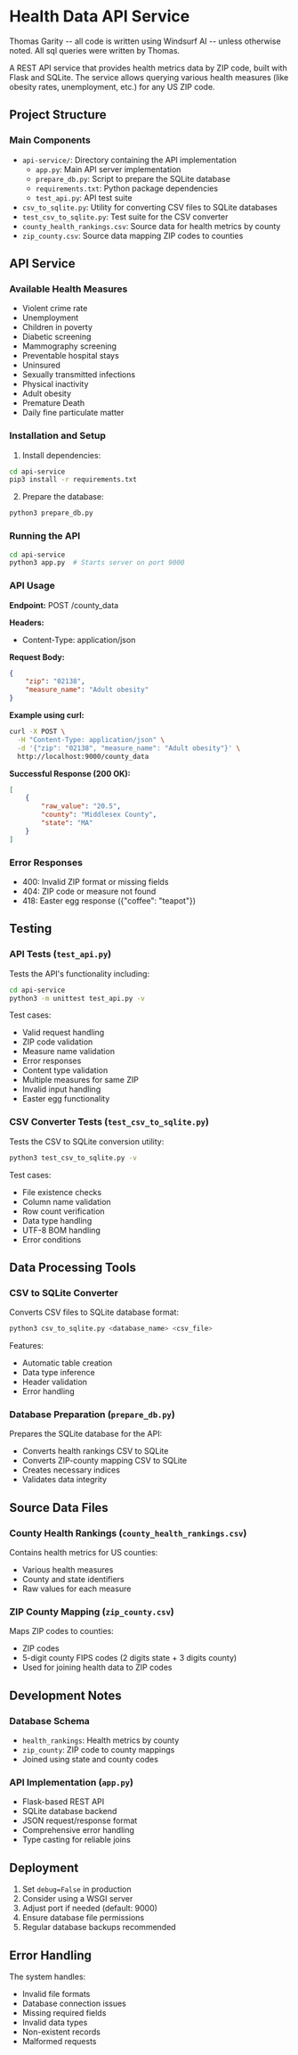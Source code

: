# Health Data API Service
Thomas Garity -- all code is written using Windsurf AI -- unless otherwise noted. All sql queries were written by Thomas.

A REST API service that provides health metrics data by ZIP code, built with Flask and SQLite. The service allows querying various health measures (like obesity rates, unemployment, etc.) for any US ZIP code.

## Project Structure

### Main Components
- `api-service/`: Directory containing the API implementation
  - `app.py`: Main API server implementation
  - `prepare_db.py`: Script to prepare the SQLite database
  - `requirements.txt`: Python package dependencies
  - `test_api.py`: API test suite
- `csv_to_sqlite.py`: Utility for converting CSV files to SQLite databases
- `test_csv_to_sqlite.py`: Test suite for the CSV converter
- `county_health_rankings.csv`: Source data for health metrics by county
- `zip_county.csv`: Source data mapping ZIP codes to counties

## API Service

### Available Health Measures
- Violent crime rate
- Unemployment
- Children in poverty
- Diabetic screening
- Mammography screening
- Preventable hospital stays
- Uninsured
- Sexually transmitted infections
- Physical inactivity
- Adult obesity
- Premature Death
- Daily fine particulate matter

### Installation and Setup
1. Install dependencies:
```bash
cd api-service
pip3 install -r requirements.txt
```

2. Prepare the database:
```bash
python3 prepare_db.py
```

### Running the API
```bash
cd api-service
python3 app.py  # Starts server on port 9000
```

### API Usage

**Endpoint:** POST /county_data

**Headers:**
- Content-Type: application/json

**Request Body:**
```json
{
    "zip": "02138",
    "measure_name": "Adult obesity"
}
```

**Example using curl:**
```bash
curl -X POST \
  -H "Content-Type: application/json" \
  -d '{"zip": "02138", "measure_name": "Adult obesity"}' \
  http://localhost:9000/county_data
```

**Successful Response (200 OK):**
```json
[
    {
        "raw_value": "20.5",
        "county": "Middlesex County",
        "state": "MA"
    }
]
```

### Error Responses
- 400: Invalid ZIP format or missing fields
- 404: ZIP code or measure not found
- 418: Easter egg response ({"coffee": "teapot"})

## Testing

### API Tests (`test_api.py`)
Tests the API's functionality including:
```bash
cd api-service
python3 -m unittest test_api.py -v
```

Test cases:
- Valid request handling
- ZIP code validation
- Measure name validation
- Error responses
- Content type validation
- Multiple measures for same ZIP
- Invalid input handling
- Easter egg functionality

### CSV Converter Tests (`test_csv_to_sqlite.py`)
Tests the CSV to SQLite conversion utility:
```bash
python3 test_csv_to_sqlite.py -v
```

Test cases:
- File existence checks
- Column name validation
- Row count verification
- Data type handling
- UTF-8 BOM handling
- Error conditions

## Data Processing Tools

### CSV to SQLite Converter
Converts CSV files to SQLite database format:

```bash
python3 csv_to_sqlite.py <database_name> <csv_file>
```

Features:
- Automatic table creation
- Data type inference
- Header validation
- Error handling

### Database Preparation (`prepare_db.py`)
Prepares the SQLite database for the API:
- Converts health rankings CSV to SQLite
- Converts ZIP-county mapping CSV to SQLite
- Creates necessary indices
- Validates data integrity

## Source Data Files

### County Health Rankings (`county_health_rankings.csv`)
Contains health metrics for US counties:
- Various health measures
- County and state identifiers
- Raw values for each measure

### ZIP County Mapping (`zip_county.csv`)
Maps ZIP codes to counties:
- ZIP codes
- 5-digit county FIPS codes (2 digits state + 3 digits county)
- Used for joining health data to ZIP codes

## Development Notes

### Database Schema
- `health_rankings`: Health metrics by county
- `zip_county`: ZIP code to county mappings
- Joined using state and county codes

### API Implementation (`app.py`)
- Flask-based REST API
- SQLite database backend
- JSON request/response format
- Comprehensive error handling
- Type casting for reliable joins

## Deployment

1. Set `debug=False` in production
2. Consider using a WSGI server
3. Adjust port if needed (default: 9000)
4. Ensure database file permissions
5. Regular database backups recommended

## Error Handling

The system handles:
- Invalid file formats
- Database connection issues
- Missing required fields
- Invalid data types
- Non-existent records
- Malformed requests